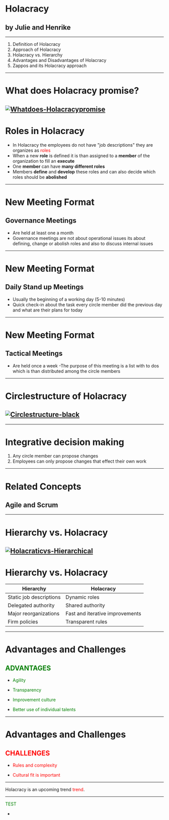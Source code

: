 # Holacracy 
## by Julie and Henrike

---
1. Definition of Holacracy 
2. Approach of Holacracy 
3. Holacracy vs. Hierarchy 
4. Advantages and Disadvantages of Holacracy 
5. Zappos and its Holacracy approach

---
# What does Holacracy promise?
<a href="https://ibb.co/y0b0LT5"><img src="https://i.ibb.co/jh1h7KG/Whatdoes-Holacracypromise.jpg" alt="Whatdoes-Holacracypromise" border="0"></a>
---
# Roles in Holacracy

- In Holacracy the employees do not have "job descriptions" they are organizes as <span style="color:red">roles</span>
- When a new **role** is defined it is than assigned to a **member** of the organization to fill an **execute**
- One **member** can have **many different roles**
- Members **define** and **develop** these roles and can also decide which roles should be **abolished**

---
# New Meeting Format 
## Governance Meetings
- Are held at least one a month 
- Governance meetings are not about operational issues its about defining, change or abolish roles and also to discuss internal issues

---

# New Meeting Format 
## Daily Stand up Meetings 
- Usually the beginning of a working day (5-10 minutes)
- Quick check-in about the task every circle member did the previous day and what are their plans for today 

---

# New Meeting Format 
## Tactical Meetings
- Are held once a week 
-The purpose of this meeting is a list with to dos which is than distributed among the circle members
---
# Circlestructure of Holacracy
 <a href="https://ibb.co/DLJjbpc"><img src="https://i.ibb.co/wYk2LsG/Circlestructure-black.jpg" alt="Circlestructure-black" border="0"></a>
---
---
# Integrative decision making 

1. Any circle member can propose changes 
2. Employees can only propose changes that effect their own work 
---

# Related Concepts 
## Agile and Scrum 

---
# Hierarchy vs. Holacracy
<a href="https://ibb.co/47XLrDV"><img src="https://i.ibb.co/9N105fr/Holacraticvs-Hierarchical.jpg" alt="Holacraticvs-Hierarchical" border="0"></a>
---

# Hierarchy vs. Holacracy

| Hierarchy                   | Holacracy                       |
| --------------------------- | ------------------------------- |
| Static job descriptions     | Dynamic roles                   |
| Delegated authority         | Shared authority                | 
| Major reorganizations       | Fast and iterative improvements |
| Firm policies               | Transparent rules               |

---

# Advantages and Challenges
## <span style="color:green;">ADVANTAGES</span>

- <span style="color:green;">Agility</span>

- <span style="color:green;">Transparency</span>

- <span style="color:green;">Improvement culture</span>

- <span style="color:green;">Better use of individual talents</span>

--- 

# Advantages and Challenges
## <span style="color:red;">CHALLENGES</span>

- <span style="color:red;">Rules and complexity</span>

- <span style="color:red;">Cultural fit is important</span>









---
Holacracy is an upcoming trend <span style="color:red">trend</span>.



---
<span style="color:green;">TEST</span>





-